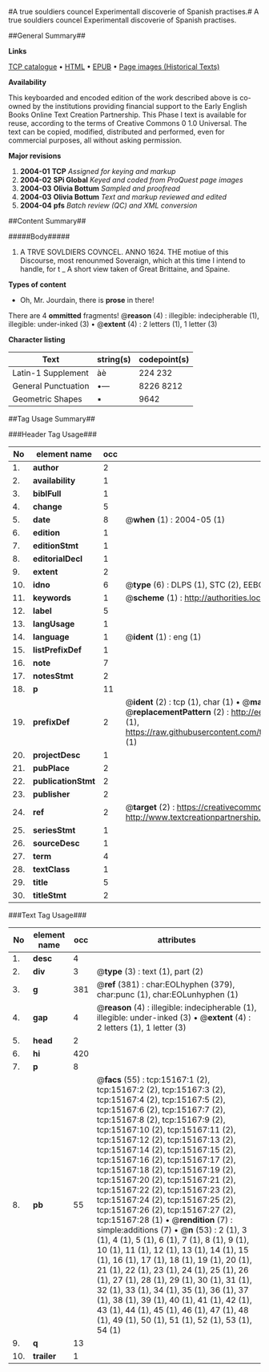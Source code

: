 #A true souldiers councel Experimentall discoverie of Spanish practises.#
A true souldiers councel
Experimentall discoverie of Spanish practises.

##General Summary##

**Links**

[TCP catalogue](http://www.ota.ox.ac.uk/tcp/)  • 
[HTML](http://tei.it.ox.ac.uk/tcp/Texts-HTML/free/A11/A11788.html)  • 
[EPUB](http://tei.it.ox.ac.uk/tcp/Texts-EPUB/free/A11/A11788.epub) • 
[Page images (Historical Texts)](https://data.historicaltexts.jisc.ac.uk/view?pubId=eebo-99849986e&pageId=eebo-99849986e-15167-1)

**Availability**

This keyboarded and encoded edition of the
	       work described above is co-owned by the institutions
	       providing financial support to the Early English Books
	       Online Text Creation Partnership. This Phase I text is
	       available for reuse, according to the terms of Creative
	       Commons 0 1.0 Universal. The text can be copied,
	       modified, distributed and performed, even for
	       commercial purposes, all without asking permission.

**Major revisions**

1. __2004-01__ __TCP__ *Assigned for keying and markup*
1. __2004-02__ __SPi Global__ *Keyed and coded from ProQuest page images*
1. __2004-03__ __Olivia Bottum__ *Sampled and proofread*
1. __2004-03__ __Olivia Bottum__ *Text and markup reviewed and edited*
1. __2004-04__ __pfs__ *Batch review (QC) and XML conversion*

##Content Summary##

#####Body#####

1. A TRVE SOVLDIERS COVNCEL. ANNO 1624.
THE motiue of this Discourse, most renounmed Soveraign, which at this time I intend to handle, for t
    _ A short view taken of Great Brittaine, and Spaine.

**Types of content**

  * Oh, Mr. Jourdain, there is **prose** in there!

There are 4 **ommitted** fragments! 
 @__reason__ (4) : illegible: indecipherable (1), illegible: under-inked (3)  •  @__extent__ (4) : 2 letters (1), 1 letter (3)

**Character listing**


|Text|string(s)|codepoint(s)|
|---|---|---|
|Latin-1 Supplement|àè|224 232|
|General Punctuation|•—|8226 8212|
|Geometric Shapes|▪|9642|

##Tag Usage Summary##

###Header Tag Usage###

|No|element name|occ|attributes|
|---|---|---|---|
|1.|__author__|2||
|2.|__availability__|1||
|3.|__biblFull__|1||
|4.|__change__|5||
|5.|__date__|8| @__when__ (1) : 2004-05 (1)|
|6.|__edition__|1||
|7.|__editionStmt__|1||
|8.|__editorialDecl__|1||
|9.|__extent__|2||
|10.|__idno__|6| @__type__ (6) : DLPS (1), STC (2), EEBO-CITATION (1), PROQUEST (1), VID (1)|
|11.|__keywords__|1| @__scheme__ (1) : http://authorities.loc.gov/ (1)|
|12.|__label__|5||
|13.|__langUsage__|1||
|14.|__language__|1| @__ident__ (1) : eng (1)|
|15.|__listPrefixDef__|1||
|16.|__note__|7||
|17.|__notesStmt__|2||
|18.|__p__|11||
|19.|__prefixDef__|2| @__ident__ (2) : tcp (1), char (1)  •  @__matchPattern__ (2) : ([0-9\-]+):([0-9IVX]+) (1), (.+) (1)  •  @__replacementPattern__ (2) : http://eebo.chadwyck.com/downloadtiff?vid=$1&page=$2 (1), https://raw.githubusercontent.com/textcreationpartnership/Texts/master/tcpchars.xml#$1 (1)|
|20.|__projectDesc__|1||
|21.|__pubPlace__|2||
|22.|__publicationStmt__|2||
|23.|__publisher__|2||
|24.|__ref__|2| @__target__ (2) : https://creativecommons.org/publicdomain/zero/1.0/ (1), http://www.textcreationpartnership.org/docs/. (1)|
|25.|__seriesStmt__|1||
|26.|__sourceDesc__|1||
|27.|__term__|4||
|28.|__textClass__|1||
|29.|__title__|5||
|30.|__titleStmt__|2||


###Text Tag Usage###

|No|element name|occ|attributes|
|---|---|---|---|
|1.|__desc__|4||
|2.|__div__|3| @__type__ (3) : text (1), part (2)|
|3.|__g__|381| @__ref__ (381) : char:EOLhyphen (379), char:punc (1), char:EOLunhyphen (1)|
|4.|__gap__|4| @__reason__ (4) : illegible: indecipherable (1), illegible: under-inked (3)  •  @__extent__ (4) : 2 letters (1), 1 letter (3)|
|5.|__head__|2||
|6.|__hi__|420||
|7.|__p__|8||
|8.|__pb__|55| @__facs__ (55) : tcp:15167:1 (2), tcp:15167:2 (2), tcp:15167:3 (2), tcp:15167:4 (2), tcp:15167:5 (2), tcp:15167:6 (2), tcp:15167:7 (2), tcp:15167:8 (2), tcp:15167:9 (2), tcp:15167:10 (2), tcp:15167:11 (2), tcp:15167:12 (2), tcp:15167:13 (2), tcp:15167:14 (2), tcp:15167:15 (2), tcp:15167:16 (2), tcp:15167:17 (2), tcp:15167:18 (2), tcp:15167:19 (2), tcp:15167:20 (2), tcp:15167:21 (2), tcp:15167:22 (2), tcp:15167:23 (2), tcp:15167:24 (2), tcp:15167:25 (2), tcp:15167:26 (2), tcp:15167:27 (2), tcp:15167:28 (1)  •  @__rendition__ (7) : simple:additions (7)  •  @__n__ (53) : 2 (1), 3 (1), 4 (1), 5 (1), 6 (1), 7 (1), 8 (1), 9 (1), 10 (1), 11 (1), 12 (1), 13 (1), 14 (1), 15 (1), 16 (1), 17 (1), 18 (1), 19 (1), 20 (1), 21 (1), 22 (1), 23 (1), 24 (1), 25 (1), 26 (1), 27 (1), 28 (1), 29 (1), 30 (1), 31 (1), 32 (1), 33 (1), 34 (1), 35 (1), 36 (1), 37 (1), 38 (1), 39 (1), 40 (1), 41 (1), 42 (1), 43 (1), 44 (1), 45 (1), 46 (1), 47 (1), 48 (1), 49 (1), 50 (1), 51 (1), 52 (1), 53 (1), 54 (1)|
|9.|__q__|13||
|10.|__trailer__|1||
